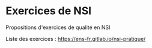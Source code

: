 # Exercices de NSI

Propositions d'exercices de qualité en NSI

Liste des exercices : https://ens-fr.gitlab.io/nsi-pratique/
